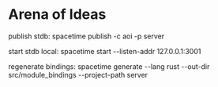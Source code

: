 # Arena of Ideas

publish stdb:
spacetime publish -c aoi -p server

start stdb local:
spacetime start --listen-addr 127.0.0.1:3001

regenerate bindings:
spacetime generate --lang rust --out-dir src/module_bindings --project-path server